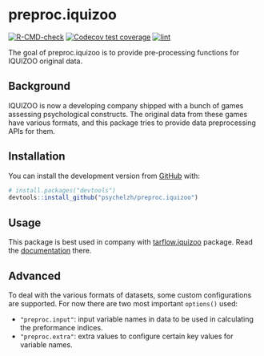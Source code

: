 
<!-- README.md is generated from README.Rmd. Please edit that file -->

# preproc.iquizoo

<!-- badges: start -->

[![R-CMD-check](https://github.com/psychelzh/preproc.iquizoo/workflows/R-CMD-check/badge.svg)](https://github.com/psychelzh/preproc.iquizoo/actions)
[![Codecov test
coverage](https://codecov.io/gh/psychelzh/preproc.iquizoo/branch/main/graph/badge.svg)](https://codecov.io/gh/psychelzh/preproc.iquizoo?branch=main)
[![lint](https://github.com/psychelzh/preproc.iquizoo/workflows/lint/badge.svg)](https://github.com/psychelzh/preproc.iquizoo/actions)
<!-- badges: end -->

The goal of preproc.iquizoo is to provide pre-processing functions for
IQUIZOO original data.

## Background

IQUIZOO is now a developing company shipped with a bunch of games
assessing psychological constructs. The original data from these games
have various formats, and this package tries to provide data
preprocessing APIs for them.

## Installation

You can install the development version from
[GitHub](https://github.com/) with:

``` r
# install.packages("devtools")
devtools::install_github("psychelzh/preproc.iquizoo")
```

## Usage

This package is best used in company with
[tarflow.iquizoo](https://github.com/psychelzh/tarflow.iquizoo) package.
Read the [documentation](https://psychelzh.github.io/tarflow.iquizoo)
there.

## Advanced

To deal with the various formats of datasets, some custom configurations
are supported. For now there are two most important `options()` used:

-   `"preproc.input"`: input variable names in data to be used in
    calculating the preformance indices.
-   `"preproc.extra"`: extra values to configure certain key values for
    variable names.
